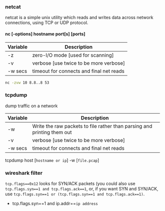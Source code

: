 ### netcat 
netcat is a simple unix utility which reads and writes data across network connections, using TCP or UDP protocol.
#### nc \[-options\] hostname port\[s\] \[ports\] 

| Variable | Description |
| ------ | ------ |
| -z | zero-I/O mode \[used for scanning\] |
| -v | verbose \[use twice to be more verbose\] |
| -w secs | timeout for connects and final net reads |

```sh
nc -zvw 10 8.8..8 53 
```
### tcpdump 
dump traffic on a network

| Variable | Description |
| ------ | ------ |
| -w | Write the raw packets to file rather than parsing and printing them out |
| -v | verbose \[use twice to be more verbose\] |
| -w secs | timeout for connects and final net reads |


  tcpdump host \[`hostname or ip`\] -w \[`file.pcap`\]
  
  
### wireshark filter
`tcp.flags==0x12` looks for SYN/ACK packets (you could also use `tcp.flags.syn==1 and tcp.flags.ack==1`, or, if you want SYN and SYN/ACK, use `tcp.flags.syn==1 or (tcp.flags.syn==1 and tcp.flags.ack==1)`.
- tcp.flags.syn==1 and ip.addr==`ip address`

